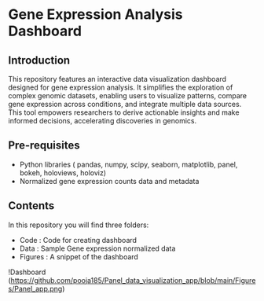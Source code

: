 # **Gene Expression Analysis Dashboard** 

## **Introduction** 

This repository features an interactive data visualization dashboard designed for gene expression analysis. It simplifies the exploration of complex genomic datasets, enabling users to visualize patterns, compare gene expression across conditions, and integrate multiple data sources. This tool empowers researchers to derive actionable insights and make informed decisions, accelerating discoveries in genomics.

## **Pre-requisites**

- Python libraries ( pandas, numpy, scipy, seaborn, matplotlib, panel, bokeh, holoviews, holoviz)
- Normalized gene expression counts data and metadata

## **Contents**
In this repository you will find three folders:

- Code : Code for creating dashboard
- Data : Sample Gene expression normalized data
- Figures : A snippet of the dashboard

!Dashboard (https://github.com/pooja185/Panel_data_visualization_app/blob/main/Figures/Panel_app.png)
